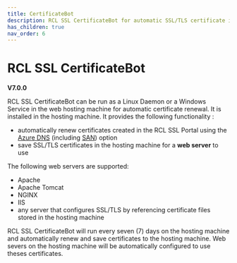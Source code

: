 ```yaml
---
title: CertificateBot
description: RCL SSL CertificateBot for automatic SSL/TLS certificate installation and renewal in Linux and Windows servers
has_children: true
nav_order: 6
---
```


# RCL SSL CertificateBot
**V7.0.0**

RCL SSL CertificateBot can be run as a Linux Daemon or a Windows Service in the web hosting machine for automatic certificate renewal. It is installed in the hosting machine. It provides the following functionality :

- automatically renew certificates created in the RCL SSL Portal using the [Azure DNS](../portal/azure-dns.md)
(including [SAN](../portal/azure-dns-san.md)) option
- save SSL/TLS certificates in the hosting machine for a **web server** to use 

The following web servers are supported:

- Apache
- Apache Tomcat
- NGINX
- IIS
- any server that configures SSL/TLS by referencing certificate files stored in the hosting machine

RCL SSL CertificateBot will run every seven (7) days on the hosting machine and automatically renew and save certificates to the hosting machine. Web severs on the hosting machine will be automatically configured to use theses certificates.